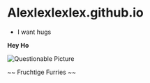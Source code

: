 # Alexlexlexlex.github.io

- I want hugs

**Hey Ho**

![Questionable Picture](https://dooklin.github.io/pics/schlimmes_pic1.png)

~~
Fruchtige
Furries
~~
